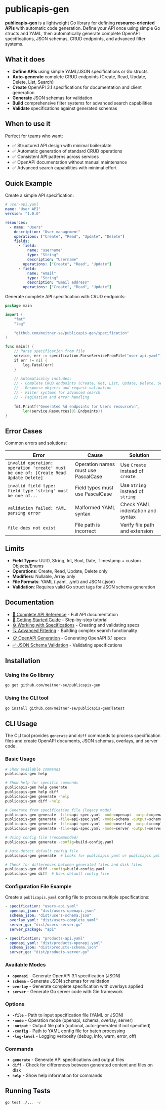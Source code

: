 # publicapis-gen

**publicapis-gen** is a lightweight Go library for defining **resource-oriented APIs** with automatic code generation. Define your API once using simple Go structs and YAML, then automatically generate complete OpenAPI specifications, JSON schemas, CRUD endpoints, and advanced filter systems.

## What it does

- **Define APIs** using simple YAML/JSON specifications or Go structs
- **Auto-generate** complete CRUD endpoints (Create, Read, Update, Delete, List, Search)
- **Create** OpenAPI 3.1 specifications for documentation and client generation
- **Generate** JSON schemas for validation
- **Build** comprehensive filter systems for advanced search capabilities
- **Validate** specifications against generated schemas

## When to use it

Perfect for teams who want:
- ✅ Structured API design with minimal boilerplate
- ✅ Automatic generation of standard CRUD operations
- ✅ Consistent API patterns across services
- ✅ OpenAPI documentation without manual maintenance
- ✅ Advanced search capabilities with minimal effort

## Quick Example

Create a simple API specification:

```yaml
# user-api.yaml
name: "User API"
version: "1.0.0"

resources:
  - name: "Users"
    description: "User management"
    operations: ["Create", "Read", "Update", "Delete"]
    fields:
      - field:
          name: "username"
          type: "String"
          description: "Username"
        operations: ["Create", "Read", "Update"]
      - field:
          name: "email"
          type: "String"
          description: "Email address"
        operations: ["Create", "Read", "Update"]
```

Generate complete API specification with CRUD endpoints:

```go
package main

import (
    "fmt"
    "log"
    
    "github.com/meitner-se/publicapis-gen/specification"
)

func main() {
    // Parse specification from file
    service, err := specification.ParseServiceFromFile("user-api.yaml")
    if err != nil {
        log.Fatal(err)
    }
    
    // Automatically includes:
    // - Complete CRUD endpoints (Create, Get, List, Update, Delete, Search)
    // - Response objects and request validation
    // - Filter systems for advanced search
    // - Pagination and error handling
    
    fmt.Printf("Generated %d endpoints for Users resource\n", 
        len(service.Resources[0].Endpoints))
}
```

## Error Cases

Common errors and solutions:

| Error | Cause | Solution |
|-------|--------|----------|
| `invalid operation: operation 'create' must be one of: [Create Read Update Delete]` | Operation names must use PascalCase | Use `Create` instead of `create` |
| `invalid field type: field type 'string' must be one of...` | Field types must use PascalCase | Use `String` instead of `string` |
| `validation failed: YAML parsing error` | Malformed YAML syntax | Check YAML indentation and syntax |
| `file does not exist` | File path is incorrect | Verify file path and extension |

## Limits

- **Field Types**: UUID, String, Int, Bool, Date, Timestamp + custom Objects/Enums
- **Operations**: Create, Read, Update, Delete only
- **Modifiers**: Nullable, Array only
- **File Formats**: YAML (.yaml, .yml) and JSON (.json)
- **Validation**: Requires valid Go struct tags for JSON schema generation

## Documentation

- [📖 Complete API Reference](docs/api-reference.md) - Full API documentation
- [🚀 Getting Started Guide](docs/getting-started.md) - Step-by-step tutorial
- [⚙️ Working with Specifications](docs/specifications.md) - Creating and validating specs  
- [🔍 Advanced Filtering](docs/filtering.md) - Building complex search functionality
- [📋 OpenAPI Generation](docs/openapi.md) - Generating OpenAPI 3.1 specs
- [✅ JSON Schema Validation](docs/schema-validation.md) - Validating specifications

## Installation

### Using the Go library
```bash
go get github.com/meitner-se/publicapis-gen
```

### Using the CLI tool
```bash
go install github.com/meitner-se/publicapis-gen@latest
```

## CLI Usage

The CLI tool provides `generate` and `diff` commands to process specification files and create OpenAPI documents, JSON schemas, overlays, and server code.

### Basic Usage
```bash
# Show available commands
publicapis-gen help

# Show help for specific commands
publicapis-gen help generate
publicapis-gen help diff
publicapis-gen generate -help
publicapis-gen diff -help

# Generate from specification file (legacy mode)
publicapis-gen generate -file=api-spec.yaml -mode=openapi -output=openapi.json
publicapis-gen generate -file=api-spec.yaml -mode=schema -output=schemas.json
publicapis-gen generate -file=api-spec.yaml -mode=overlay -output=complete-spec.yaml
publicapis-gen generate -file=api-spec.yaml -mode=server -output=server.go

# Using config file (recommended)
publicapis-gen generate -config=build-config.yaml

# Auto-detect default config file
publicapis-gen generate  # Looks for publicapis.yaml or publicapis.yml

# Check for differences between generated files and disk files
publicapis-gen diff -config=build-config.yaml
publicapis-gen diff  # Uses default config file
```

### Configuration File Example
Create a `publicapis.yaml` config file to process multiple specifications:

```yaml
- specification: "users-api.yaml"
  openapi_json: "dist/users-openapi.json"
  schema_json: "dist/users-schema.json"
  overlay_yaml: "dist/users-complete.yaml"
  server_go: "dist/users-server.go"
  server_package: "api"

- specification: "products-api.yaml"  
  openapi_yaml: "dist/products-openapi.yaml"
  schema_json: "dist/products-schema.json"
  server_go: "dist/products-server.go"
```

### Available Modes
- **`openapi`** - Generate OpenAPI 3.1 specification (JSON)
- **`schema`** - Generate JSON schemas for validation  
- **`overlay`** - Generate complete specification with overlays applied
- **`server`** - Generate Go server code with Gin framework

### Options
- **`-file`** - Path to input specification file (YAML or JSON)
- **`-mode`** - Operation mode (openapi, schema, overlay, server)
- **`-output`** - Output file path (optional, auto-generated if not specified)
- **`-config`** - Path to YAML config file for batch processing
- **`-log-level`** - Logging verbosity (debug, info, warn, error, off)

### Commands
- **`generate`** - Generate API specifications and output files
- **`diff`** - Check for differences between generated content and files on disk
- **`help`** - Show help information for commands

## Running Tests

```bash
go test ./... -v
```